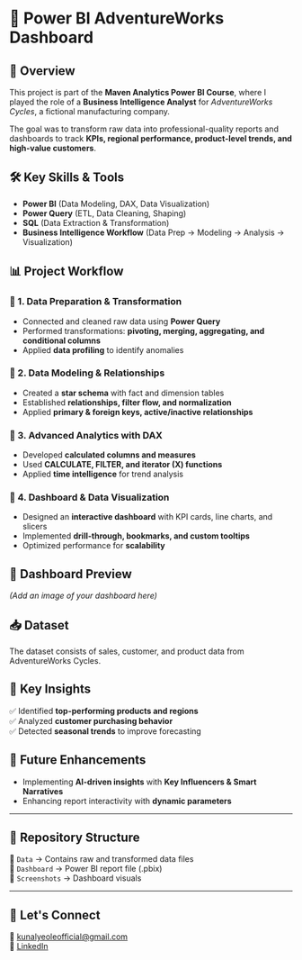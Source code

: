 # 🚀 Power BI AdventureWorks Dashboard  

## 📌 Overview  
This project is part of the **Maven Analytics Power BI Course**, where I played the role of a **Business Intelligence Analyst** for *AdventureWorks Cycles*, a fictional manufacturing company.  

The goal was to transform raw data into professional-quality reports and dashboards to track **KPIs, regional performance, product-level trends, and high-value customers**.  

## 🛠️ Key Skills & Tools  
- **Power BI** (Data Modeling, DAX, Data Visualization)  
- **Power Query** (ETL, Data Cleaning, Shaping)  
- **SQL** (Data Extraction & Transformation)  
- **Business Intelligence Workflow** (Data Prep → Modeling → Analysis → Visualization)  

## 📊 Project Workflow  

### 🔹 1. Data Preparation & Transformation  
- Connected and cleaned raw data using **Power Query**  
- Performed transformations: **pivoting, merging, aggregating, and conditional columns**  
- Applied **data profiling** to identify anomalies  

### 🔹 2. Data Modeling & Relationships  
- Created a **star schema** with fact and dimension tables  
- Established **relationships, filter flow, and normalization**  
- Applied **primary & foreign keys, active/inactive relationships**  

### 🔹 3. Advanced Analytics with DAX  
- Developed **calculated columns and measures**  
- Used **CALCULATE, FILTER, and iterator (X) functions**  
- Applied **time intelligence** for trend analysis  

### 🔹 4. Dashboard & Data Visualization  
- Designed an **interactive dashboard** with KPI cards, line charts, and slicers  
- Implemented **drill-through, bookmarks, and custom tooltips**  
- Optimized performance for **scalability**  

## 📸 Dashboard Preview  
*(Add an image of your dashboard here)*  

## 📥 Dataset  
The dataset consists of sales, customer, and product data from AdventureWorks Cycles.  

## 🚀 Key Insights  
✅ Identified **top-performing products and regions**  
✅ Analyzed **customer purchasing behavior**  
✅ Detected **seasonal trends** to improve forecasting  

## 📌 Future Enhancements  
- Implementing **AI-driven insights** with **Key Influencers & Smart Narratives**  
- Enhancing report interactivity with **dynamic parameters**  

---

## 🔗 Repository Structure  
📂 `Data` → Contains raw and transformed data files  
📂 `Dashboard` → Power BI report file (.pbix)  
📂 `Screenshots` → Dashboard visuals  

---

## 📢 Let's Connect  
📧 kunalyeoleofficial@gmail.com  
🔗 [LinkedIn](https://www.linkedin.com/in/kunalyeole/)  

